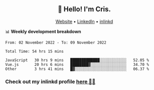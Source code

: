 
<h2 align="center">👋 Hello! I'm Cris.</h2>
<p align="center">
  <a href="https://www.criscunas.dev">Website</a> •
  <a href="https://www.linkedin.com/in/cristophercunas/">LinkedIn</a> •
  <a href="https://www.inlinkd.app">inlinkd</a>
  
</p>


📊 **Weekly development breakdown**
<!--START_SECTION:waka-->

```text
From: 02 November 2022 - To: 09 November 2022

Total Time: 54 hrs 15 mins

JavaScript   30 hrs 9 mins   █████████████░░░░░░░░░░░░   52.05 %
Vue.js       20 hrs 6 mins   ████████▓░░░░░░░░░░░░░░░░   34.70 %
Other        3 hrs 41 mins   █▓░░░░░░░░░░░░░░░░░░░░░░░   06.37 %
```

<!--END_SECTION:waka-->

<div> 
  <h3>Check out my inlinkd profile
  <a href="https://www.inlinkd.app/link/cristophercunas">here 👨‍💻</a>
  </h3>
</div>
